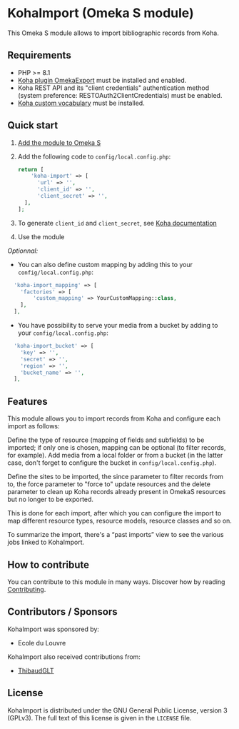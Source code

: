 # KohaImport (Omeka S module)

This Omeka S module allows to import bibliographic records from Koha.

## Requirements

* PHP >= 8.1
* [Koha plugin OmekaExport](https://git.biblibre.com/biblibre/koha-plugin-OmekaExport)
  must be installed and enabled.
* Koha REST API and its "client credentials" authentication method (system
  preference: RESTOAuth2ClientCredentials) must be enabled.
* [Koha custom vocabulary](https://git.biblibre.com/omeka-s/custom-vocabularies/src/branch/master/vocabularies/koha.ttl)
  must be installed.

## Quick start

1. [Add the module to Omeka S](https://omeka.org/s/docs/user-manual/modules/#adding-modules-to-omeka-s)
2. Add the following code to `config/local.config.php`:

    ``` php
    return [
        'koha-import' => [
          'url' => '',
          'client_id' => '',
          'client_secret' => '',
      ],
    ];
    ```
3. To generate `client_id` and `client_secret`, see [Koha documentation](https://koha-community.org/manual/latest/en/html/webservices.html#api-key-management-interface-for-patrons)
4. Use the module

_Optionnal:_
- You can also define custom mapping by adding this to your `config/local.config.php`:

``` php
  'koha-import_mapping' => [
    'factories' => [
        'custom_mapping' => YourCustomMapping::class,
    ],
  ],
```

- You have possibility to serve your media from a bucket by adding to your `config/local.config.php`:

``` php
  'koha-import_bucket' => [
    'key' => '',
    'secret' => '',
    'region' => '',
    'bucket_name' => '',
  ],
```

## Features

This module allows you to import records from Koha and configure each import as follows:

Define the type of resource (mapping of fields and subfields) to be imported; if only one is chosen, mapping can be optional (to filter records, for example).
Add media from a local folder or from a bucket (in the latter case, don't forget to configure the bucket in `config/local.config.php`).

Define the sites to be imported, the since parameter to filter records from to, the force parameter to "force to" update resources and the delete parameter to clean up Koha records already present in OmekaS resources but no longer to be exported.

This is done for each import, after which you can configure the import to map different resource types, resource models, resource classes and so on.

To summarize the import, there's a “past imports” view to see the various jobs linked to KohaImport.

## How to contribute

You can contribute to this module in many ways. Discover how by reading
[Contributing](CONTRIBUTING.md).

## Contributors / Sponsors

KohaImport was sponsored by:
* Ecole du Louvre

KohaImport also received contributions from:
* [ThibaudGLT](https://github.com/ThibaudGLT)

## License

KohaImport is distributed under the GNU General Public License, version 3 (GPLv3).
The full text of this license is given in the `LICENSE` file.